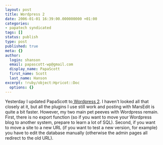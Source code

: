 ```yaml
---
layout: post
title: Wordpress 2
date: 2006-01-01 16:39:00.000000000 +01:00
categories:
- papatech syndicated
tags: []
status: publish
type: post
published: true
meta: {}
author:
  login: shanson
  email: papascott-wp@gmail.com
  display_name: PapaScott
  first_name: Scott
  last_name: Hanson
excerpt: !ruby/object:Hpricot::Doc
  options: {}
---
```

<p>Yesterday I updated PapaScott to<a href="http://wordpress.org/development/2005/12/wp2/"> Wordpress 2</a>. I haven't looked all that closely at it, but all the plugins I use still work and posting with MarsEdit is quite a bit faster. However, my two main pet peeves with Wordpress remain. First, there is no export function (so if you want to move your Wordpress blog to another system, prepare to learn a lot of SQL). Second, if you want to move a site to a new URL (if you want to test a new version, for example) you have to edit the database manually (otherwise the admin pages all redirect to the old URL). </p>
